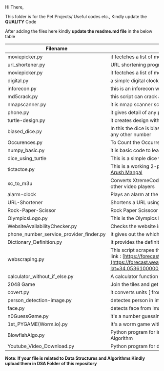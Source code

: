 Hi There,

This folder is for the Pet Projects/ Useful codes etc.,
Kindly update the **QUALITY** Code

After adding the files here kindly **update the readme.md file** in the below table



| Filename         | Description                                                        |
| ---------------- | ------------------------------------------------------------------ |
| moviepicker.py   | it fectches a list of movies names and their rating from IMDB data |
| url_shortener.py | URL shortening program using pyshortener lib                       |
| moviepicker.py|it fectches a list of movies names and their rating from IMDB data|
| digital.py|a simple digital clock written in python using tkinter|
| inforecon.py|this is an inforecon which can be used to get information about target|
| md5crack.py|this script can crack any md5 encryption|
| nmapscanner.py|it is nmap scanner script|
| phone.py|it gives detail of any phone number|
| turtle-design.py|it creates design with help of python turtle library|
| biased_dice.py|In this the dice is biased means the probability of occuring 6 is more than any other number|
|Occurences.py|To Count the Occurrences of Each Word in a Given String Sentence.|
| numpy_basic.py|it is basic code to learn numpy|
| dice_using_turtle | This is a simple dice with a graphical interface which was made using Turtle |
| tictactoe.py | This is a working 2-player tictactoe game made using python made by [Arush Mangal](https://github.com/arushmangal) |
| xc_to_m3u | Converts XtremeCode API to a M3U file to make iptv more compatible with other video players |
| alarm-clock | Plays an alarm at the given time (Use 12 hour clock format) |
| URL-Shortener | Shortens a URL using tinyurl api | 
| Rock-Paper-Scissor| Rock Paper Scisscor Game using Python |
| OlympicsLogo.py | This is the Olympics Logo made using Turtle in Python |
| WebsiteAvailabilityChecker.py | Checks the website is available or not. |
|phone_number_service_provider_finder.py|It gives out the which service provide that a phone number has|
|Dictionary_Definition.py|It provides the definition of the word available in the array|
| webscraping.py | This script scrapes the Weather data for the city of Los Angeles from the link : [https://forecast.weather.gov/](https://forecast.weather.gov/MapClick.php?lat=34.05361000000005&lon=-118.24549999999999#.X2DWvmgzZPY) |
|calculator_without_if_else.py|A calculator function which deos not use if else|
| 2048 Game | Join the tiles and get the 2048 tile! |
| covert.py | it converts units [ from KM to M etc. ]  |
| person_detection-image.py | detectes person in images |
|face.py | detects face from images/videos |
|n0GuessGame.py | it's a number guessing game |
|1st_PYGAME(Worm.io).py | It's a worm game with audio |
|BlowfishAlgo.py | Python program for implementing Blowfish Encryption-Decryption Algorithm |
|Youtube_Video_Download.py | Python program for downloding a youtube videofrom a given link |


**Note: If your file is related to Data Structures and Algorithms Kindly upload them in DSA Folder of this repository**

